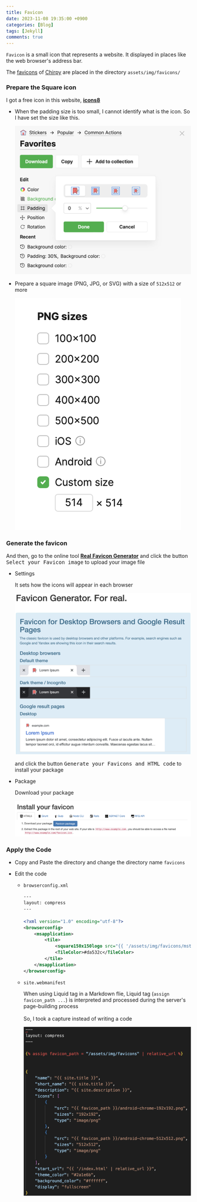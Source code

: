 ```yaml
---
title: Favicon
date: 2023-11-08 19:35:00 +0900
categories: [Blog]
tags: [Jekyll]
comments: true  
---
```


`Favicon` is a small icon that represents a website. It displayed in places like the web browser's address bar.

The [favicons](https://www.favicon-generator.org/about/) of [Chirpy](https://github.com/cotes2020/jekyll-theme-chirpy/) are placed in the directory `assets/img/favicons/`

### Prepare the Square icon

I got a free icon in this website, [**icons8**](https://icons8.com/icons)

- When the padding size is too small, I cannot identify what is the icon. So I have set the size like this.

    ![padding-size](/assets/img/blog/padding-size.png)


- Prepare a square image (PNG, JPG, or SVG) with a size of `512x512` or more

    ![png-size](/assets/img/blog/png-size.png)


### Generate the favicon

And then, go to the online tool [**Real Favicon Generator**](https://realfavicongenerator.net/) and click the button <kbd>Select your Favicon image</kbd> to upload your image file

- Settings

    It sets how the icons will appear in each browser

    ![favicon-setting](/assets/img/blog/favicon-setting.png)

    and click the button <kbd>Generate your Favicons and HTML code</kbd> to install your package

- Package

    Download your package

    ![favicon-package](/assets/img/blog/favicon-package.png)

### Apply the Code

- Copy and Paste the directory and change the directory name `favicons`

- Edit the code

    - `browserconfig.xml`

        ```xml
        ---
        layout: compress
        ---

        <?xml version="1.0" encoding="utf-8"?>
        <browserconfig>
            <msapplication>
                <tile>
                    <square150x150logo src="{{ '/assets/img/favicons/mstile-150x150.png' | relative_url }}"/>
                    <TileColor>#da532c</TileColor>
                </tile>
            </msapplication>
        </browserconfig>
        ```

    - `site.webmanifest`

        When using Liquid tag in a Markdown flie, Liquid tag (`assign favicon_path ...`) is interpreted and processed during the server's page-building process<br><br>
        So, I took a capture instead of writing a code

        ![site-code](/assets/img/blog/site-code.png)